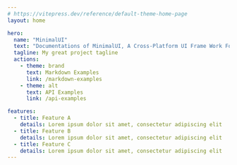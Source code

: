 ```yaml
---
# https://vitepress.dev/reference/default-theme-home-page
layout: home

hero:
  name: "MinimalUI"
  text: "Documentations of MinimalUI, A Cross-Platform UI Frame Work For SPI Displays"
  tagline: My great project tagline
  actions:
    - theme: brand
      text: Markdown Examples
      link: /markdown-examples
    - theme: alt
      text: API Examples
      link: /api-examples

features:
  - title: Feature A
    details: Lorem ipsum dolor sit amet, consectetur adipiscing elit
  - title: Feature B
    details: Lorem ipsum dolor sit amet, consectetur adipiscing elit
  - title: Feature C
    details: Lorem ipsum dolor sit amet, consectetur adipiscing elit
---
```


